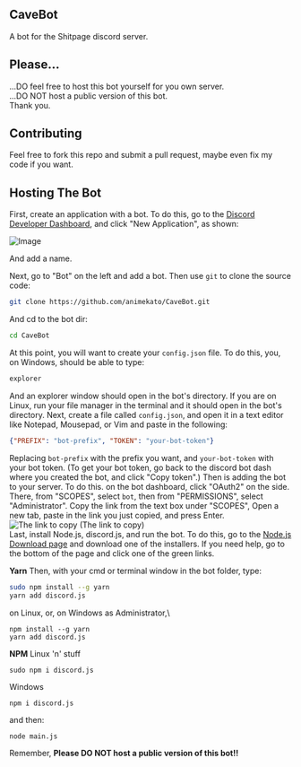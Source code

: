 
## CaveBot
A bot for the Shitpage discord server.

## Please...
...DO feel free to host this bot yourself for you own server.\
...DO NOT host a public version of this bot.\
Thank you.

## Contributing
Feel free to fork this repo and submit a pull request, maybe even fix my code if you want.

## Hosting The Bot
First, create an application with a bot. To do this, go to the [Discord Developer Dashboard](https://discord.com/developers/applications), and click "New Application", as shown: 

![Image](https://imgur.com/AcIlxMsl.png)

And add a name.

Next, go to "Bot" on the left and add a bot. Then use `git` to clone the source code:
```bash
git clone https://github.com/animekato/CaveBot.git
```
And cd to the bot dir:
```bash
cd CaveBot
```
At this point, you will want to create your `config.json` file. To do this, you, on Windows, should be able to type:
```cmd
explorer
```
And an explorer window should open in the bot's directory. If you are on Linux, run your file manager in the terminal and it should open in the bot's directory. Next, create a file called `config.json`, and open it in a text editor like Notepad, Mousepad, or Vim and paste in the following:
```json
{"PREFIX": "bot-prefix", "TOKEN": "your-bot-token"}
```
Replacing `bot-prefix` with the prefix you want, and `your-bot-token` with your bot token. (To get your bot token, go back to the discord bot dash where you created the bot, and click "Copy token".)
Then is adding the bot to your server. To do this. on the bot dashboard, click "OAuth2" on the side. There, from "SCOPES", select `bot`, then from "PERMISSIONS", select "Administrator". Copy the link from the text box under "SCOPES", Open a new tab, paste in the link you just copied, and press Enter.
![The link to copy](https://imgur.com/zDw2maTl.png) 
(The link to copy)\
Last, install Node.js, discord.js, and run the bot. To do this, go to the [Node.js Download page](https://nodejs.org/en/download/) and download one of the installers. If you need help, go to the bottom of the page and click one of the green links. 

__Yarn__
Then, with your cmd or terminal window in the bot folder, type:
```bash
sudo npm install --g yarn
yarn add discord.js
```
on Linux, or, on Windows as Administrator,\
```
npm install --g yarn
yarn add discord.js
```

__NPM__
Linux 'n' stuff
```
sudo npm i discord.js
```

Windows
```
npm i discord.js
```

and then:
```bash
node main.js
```
Remember, **Please DO NOT host a public version of this bot!!**
